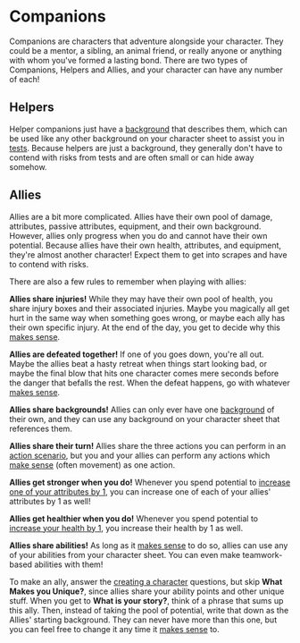 # Companions

Companions are characters that adventure alongside your character. They could be a mentor, a sibling, an animal friend, or really anyone or anything with whom you've formed a lasting bond. There are two types of Companions, Helpers and Allies, and your character can have any number of each!

## Helpers

Helper companions just have a [background](../character/backgrounds.md) that describes them, which can be used like any other background on your character sheet to assist you in [tests](../gameplay/tests.md). Because helpers are just a background, they generally don't have to contend with risks from tests and are often small or can hide away somehow.

## Allies

Allies are a bit more complicated. Allies have their own pool of damage, attributes, passive attributes, equipment, and their own background. However, allies only progress when you do and cannot have their own potential. Because allies have their own health, attributes, and equipment, they're almost another character! Expect them to get into scrapes and have to contend with risks.

There are also a few rules to remember when playing with allies:

**Allies share injuries!** While they may have their own pool of health, you share injury boxes and their associated injuries. Maybe you magically all get hurt in the same way when something goes wrong, or maybe each ally has their own specific injury. At the end of the day, you get to decide why this [makes sense](../getting_started/index.md#narrative-truth).

**Allies are defeated together!** If one of you goes down, you're all out. Maybe the allies beat a hasty retreat when things start looking bad, or maybe the final blow that hits one character comes mere seconds before the danger that befalls the rest. When the defeat happens, go with whatever [makes sense](../getting_started/index.md#narrative-truth).

**Allies share backgrounds!** Allies can only ever have one [background](../character/backgrounds.md) of their own, and they can use any background on your character sheet that references them. 

**Allies share their turn!** Allies share the three actions you can perform in an [action scenario](../gameplay/action.md), but you and your allies can perform any actions which [make sense](../getting_started/index.md#narrative-truth) (often movement) as one action.

**Allies get stronger when you do!** Whenever you spend potential to [increase one of your attributes by 1](../gameplay/advancement.md#potential), you can increase one of each of your allies' attributes by 1 as well!

**Allies get healthier when you do!** Whenever you spend potential to [increase your health by 1](../gameplay/advancement.md#potential), you increase their health by 1 as well.

**Allies share abilities!** As long as it [makes sense](../getting_started/index.md#narrative-truth) to do so, allies can use any of your abilities from your character sheet. You can even make teamwork-based abilities with them!

To make an ally, answer the [creating a character](../getting_started/creation,md) questions, but skip **What Makes you Unique?**, since allies share your ability points and other unique stuff. When you get to **What is your story?**, think of a phrase that sums up this ally. Then, instead of taking the pool of potential, write that down as the Allies' starting background. They can never have more than this one, but you can feel free to change it any time it [makes sense](../getting_started/index.md#narrative-truth) to.

